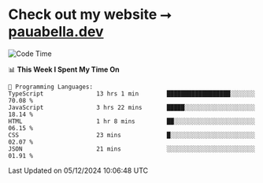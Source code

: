 # Check out my website ⭢ [pauabella.dev](https://pauabella.dev)

<!--START_SECTION:waka-->
![Code Time](http://img.shields.io/badge/Code%20Time-3%2C947%20hrs%202%20mins-blue)

📊 **This Week I Spent My Time On** 

```text
💬 Programming Languages: 
TypeScript               13 hrs 1 min        ██████████████████░░░░░░░   70.08 % 
JavaScript               3 hrs 22 mins       █████░░░░░░░░░░░░░░░░░░░░   18.14 % 
HTML                     1 hr 8 mins         ██░░░░░░░░░░░░░░░░░░░░░░░   06.15 % 
CSS                      23 mins             █░░░░░░░░░░░░░░░░░░░░░░░░   02.07 % 
JSON                     21 mins             ░░░░░░░░░░░░░░░░░░░░░░░░░   01.91 % 
```


 Last Updated on 05/12/2024 10:06:48 UTC
<!--END_SECTION:waka-->
